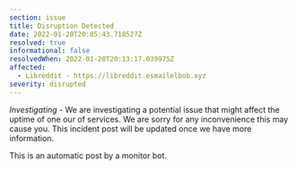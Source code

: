 ```yaml
---
section: issue
title: Disruption Detected
date: 2022-01-20T20:05:43.718527Z
resolved: true
informational: false
resolvedWhen: 2022-01-20T20:13:17.039975Z
affected:
  - Libreddit - https://libreddit.esmailelbob.xyz
severity: disrupted
---
```

*Investigating* - We are investigating a potential issue that might affect the uptime of one our of services. We are sorry for any inconvenience this may cause you. This incident post will be updated once we have more information.

This is an automatic post by a monitor bot.
        